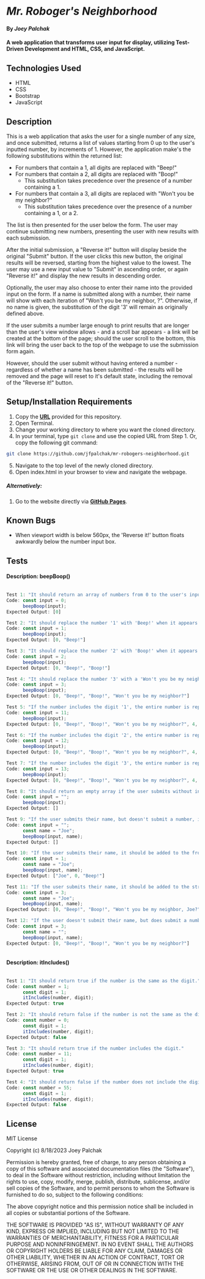 # _Mr. Roboger's Neighborhood_

#### By _**Joey Palchak**_

#### A web application that transforms user input for display, utilizing Test-Driven Development and HTML, CSS, and JavaScript.

## Technologies Used

* HTML
* CSS
* Bootstrap
* JavaScript

## Description

This is a web application that asks the user for a single number of any size, and once submitted, returns a list of values starting from 0 up to the user's inputted number, by increments of 1. However, the application make's the following substitutions within the returned list:

* For numbers that contain a 1, all digits are replaced with "Beep!"
* For numbers that contain a 2, all digits are replaced with "Boop!"
    * This substitution takes precedence over the presence of a number containing a 1.
* For numbers that contain a 3, all digits are replaced with "Won't you be my neighbor?"
    * This substitution takes precedence over the presence of a number containing a 1, or a 2.

The list is then presented for the user below the form. The user may continue submitting new numbers, presenting the user with new results with each submission. 

After the initial submission, a "Reverse it!" button will display beside the original "Submit" button. If the user clicks this new button, the original results will be reversed, starting from the highest value to the lowest. The user may use a new input value to "Submit" in ascending order, or again "Reverse it!" and display the new results in descending order.

Optionally, the user may also choose to enter their name into the provided input on the form. If a name is submitted along with a number, their name will show with each iteration of "Won't you be my neighbor, <userName>?". Otherwise, if no name is given, the substitution of the digit '3' will remain as originally defined above.

If the user submits a number large enough to print results that are longer than the user's view window allows - and a scroll bar appears - a link will be created at the bottom of the page; should the user scroll to the bottom, this link will bring the user back to the top of the webpage to use the submission form again.

However, should the user submit without having entered a number - regardless of whether a name has been submitted - the results will be removed and the page will reset to it's default state, including the removal of the "Reverse it!" button.

## Setup/Installation Requirements

1. Copy the **[URL](https://github.com/jfpalchak/mr-robogers-neighborhood.git)** provided for this repository.
2. Open Terminal.
3. Change your working directory to where you want the cloned directory.
4. In your terminal, type `git clone` and use the copied URL from Step 1. Or, copy the following git command:
```bash
git clone https://github.com/jfpalchak/mr-robogers-neighborhood.git
```
5. Navigate to the top level of the newly cloned directory.
6. Open index.html in your browser to view and navigate the webpage.

##### _Alternatively:_

1. Go to the website directly via **[GitHub Pages](https://jfpalchak.github.io/mr-robogers-neighborhood/)**.

## Known Bugs

* When viewport width is below 560px, the 'Reverse it!' button floats awkwardly below the number input box.

## Tests

#### **Description:** beepBoop()
```javascript

Test 1: "It should return an array of numbers from 0 to the user's inputted number."
Code: const input = 0;
      beepBoop(input);
Expected Output: [0]

Test 2: "It should replace the number '1' with 'Beep!' when it appears in the array."
Code: const input = 1;
      beepBoop(input);
Expected Output: [0, "Beep!"]

Test 3: "It should replace the number '2' with 'Boop!' when it appears in the array."
Code: const input = 2;
      beepBoop(input);
Expected Output: [0, "Beep!", "Boop!"]

Test 4: "It should replace the number '3' with a 'Won't you be my neighbor?' when it appears in the array."
Code: const input = 3;
      beepBoop(input);
Expected Output: [0, "Beep!", "Boop!", "Won't you be my neighbor?"]

Test 5: "If the number includes the digit '1', the entire number is replaced with 'Beep!'."
Code: const input = 11;
      beepBoop(input);
Expected Output: [0, "Beep!", "Boop!", "Won't you be my neighbor?", 4, 5, 6, 7, 8, 9, "Beep!", "Beep!"]

Test 6: "If the number includes the digit '2', the entire number is replaced with 'Boop!' - even if the number also includes the digit '1'."
Code: const input = 12;
      beepBoop(input);
Expected Output: [0, "Beep!", "Boop!", "Won't you be my neighbor?", 4, 5, 6, 7, 8, 9, "Beep!", "Beep!", "Boop!"]

Test 7: "If the number includes the digit '3', the entire number is replaced with 'Won't you be my neighbor?' - even if the number also includes the digit '1', or digit '2'."
Code: const input = 13;
      beepBoop(input);
Expected Output: [0, "Beep!", "Boop!", "Won't you be my neighbor?", 4, 5, 6, 7, 8, 9, "Beep!", "Beep!", "Boop!", "Won't you be my neighbor?"]

Test 8: "It should return an empty array if the user submits without inputting any number."
Code: const input = "";
      beepBoop(input);
Expected Output: []

Test 9: "If the user submits their name, but doesn't submit a number, it should return an empty array."
Code: const input = "";
      const name = "Joe";
      beepBoop(input, name);
Expected Output: []

Test 10: "If the user submits their name, it should be added to the front of the array."
Code: const input = 1;
      const name = "Joe";
      beepBoop(input, name);
Expected Output: ["Joe", 0, "Beep!"]

Test 11: "If the user submits their name, it should be added to the string 'Won't you be my neighbor?' when the digit '3' appears."
Code: const input = 3;
      const name = "Joe";
      beepBoop(input, name);
Expected Output: [0, "Beep!", "Boop!", "Won't you be my neighbor, Joe?"]

Test 12: "If the user doesn't submit their name, but does submit a number, any occurrence of the digit '3' is still replaced with 'Wont't you be my neighbor?'."
Code: const input = 3;
      const name = "";
      beepBoop(input, name);
Expected Output: [0, "Beep!", "Boop!", "Won't you be my neighbor?"]



```

#### **Description:** itIncludes()
```javascript

Test 1: "It should return true if the number is the same as the digit."
Code: const number = 1;
      const digit = 1;
      itIncludes(number, digit);
Expected Output: true

Test 2: "It should return false if the number is not the same as the digit."
Code: const number = 0;
      const digit = 1;
      itIncludes(number, digit);
Expected Output: false

Test 3: "It should return true if the number includes the digit."
Code: const number = 11;
      const digit = 1;
      itIncludes(number, digit);
Expected Output: true

Test 4: "It should return false if the number does not include the digit."
Code: const number = 55;
      const digit = 1;
      itIncludes(number, digit);
Expected Output: false

```

## License

MIT License

Copyright (c) 8/18/2023 Joey Palchak

Permission is hereby granted, free of charge, to any person obtaining a copy of this software and associated documentation files (the "Software"), to deal in the Software without restriction, including without limitation the rights to use, copy, modify, merge, publish, distribute, sublicense, and/or sell copies of the Software, and to permit persons to whom the Software is furnished to do so, subject to the following conditions:  

The above copyright notice and this permission notice shall be included in all copies or substantial portions of the Software.  

THE SOFTWARE IS PROVIDED "AS IS", WITHOUT WARRANTY OF ANY KIND, EXPRESS OR IMPLIED, INCLUDING BUT NOT LIMITED TO THE WARRANTIES OF MERCHANTABILITY, FITNESS FOR A PARTICULAR PURPOSE AND NONINFRINGEMENT. IN NO EVENT SHALL THE AUTHORS OR COPYRIGHT HOLDERS BE LIABLE FOR ANY CLAIM, DAMAGES OR OTHER LIABILITY, WHETHER IN AN ACTION OF CONTRACT, TORT OR OTHERWISE, ARISING FROM, OUT OF OR IN CONNECTION WITH THE SOFTWARE OR THE USE OR OTHER DEALINGS IN THE SOFTWARE.